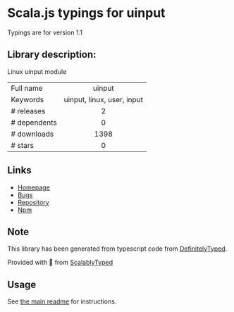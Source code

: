
# Scala.js typings for uinput

Typings are for version 1.1

## Library description:
Linux uinput module

|                    |                 |
| ------------------ | :-------------: |
| Full name          | uinput |
| Keywords           | uinput, linux, user, input |
| # releases         | 2 |
| # dependents       | 0 |
| # downloads        | 1398 |
| # stars            | 0 |

## Links
- [Homepage](https://github.com/santigimeno/node-uinput#readme)
- [Bugs](https://github.com/santigimeno/node-uinput/issues)
- [Repository](https://github.com/santigimeno/node-uinput)
- [Npm](https://www.npmjs.com/package/uinput)
    


## Note
This library has been generated from typescript code from [DefinitelyTyped](https://definitelytyped.org).

Provided with :purple_heart: from [ScalablyTyped](https://github.com/oyvindberg/ScalablyTyped)

## Usage
See [the main readme](../../readme.md) for instructions.


